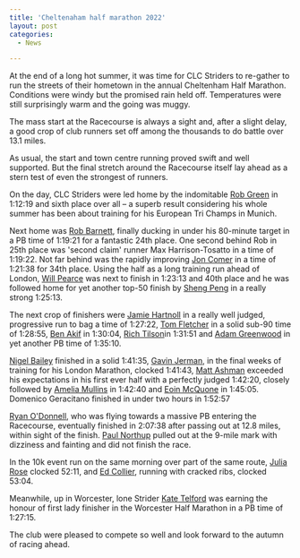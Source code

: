 ```yaml
---
title: 'Cheltenaham half marathon 2022'
layout: post
categories:
  - News

---
```


At the end of a long hot summer, it was time for CLC Striders to re-gather to run the streets of their hometown in the annual Cheltenham Half Marathon. Conditions were windy but the promised rain held off. Temperatures were still surprisingly warm and the going was muggy.

The mass start at the Racecourse is always a sight and, after a slight delay, a good crop of club runners set off among the thousands to do battle over 13.1 miles. 

As usual, the start and town centre running proved swift and well supported. But the final stretch around the Racecourse itself lay ahead as a stern test of even the strongest of runners.

On the day, CLC Striders were led home by the indomitable [Rob Green](/images/2022/09/2022-09-05-Cheltenham-half-Rob-Green.jpg "Rob Green") in 1:12:19 and sixth place over all – a superb result considering his whole summer has been about training for his European Tri Champs in Munich.

Next home was [Rob Barnett](/images/2022/09/2022-09-05-Cheltenham-half-Rob-Barnett.jpg "Rob Barnett"), finally ducking in under his 80-minute target in a PB time of 1:19:21 for a fantastic 24th place. One second behind Rob in 25th place was 'second claim' runner Max Harrison-Tosatto in a time of 1:19:22. Not far behind was the rapidly improving [Jon Comer](/images/2022/09/2022-09-05-Cheltenham-half-Jon-Comer.jpg "Jon Comer") in a time of 1:21:38 for 34th place. Using the half as a long training run ahead of London, [Will Pearce](/images/2022/09/2022-09-05-Cheltenham-half-Will-Pearce.jpg "Will Pearce") was next to finish in 1:23:13 and 40th place and he was followed home for yet another top-50 finish by [Sheng Peng](/images/2022/09/2022-09-05-Cheltenham-half-Sheng-Peng.jpg "Sheng Peng") in a really strong 1:25:13.

The next crop of finishers were [Jamie Hartnoll](/images/2022/09/2022-09-05-Cheltenham-half-Jamie-Hartnoll.jpg "Jamie Hartnoll") in a really well judged, progressive run to bag a time of 1:27:22, [Tom Fletcher](/images/2022/09/2022-09-05-Cheltenham-half-Tom-Fletcher.jpg "Tom Fletcher") in a solid sub-90 time of 1:28:55, [Ben Akif](/images/2022/09/2022-09-05-Cheltenham-half-Ben-Akif.jpg "Ben Akif") in 1:30:04, [Rich Tilson](/images/2022/09/2022-09-05-Cheltenham-half-Rich-Tilson.jpg "Rich Tilson")in 1:31:51 and [Adam Greenwood](/images/2022/09/2022-09-05-Cheltenham-half-Adam-Greenwood.jpg "Adam Greenwood") in yet another PB time of 1:35:10.

[Nigel Bailey](/images/2022/09/2022-09-05-Cheltenham-half-Nigel-Bailey.jpg "Nigel Bailey") finished in a solid 1:41:35, [Gavin Jerman](/images/2022/09/2022-09-05-Cheltenham-half-Gavin-Jerman.jpg "Gavin Jerman"), in the final weeks of training for his London Marathon, clocked 1:41:43, [Matt Ashman](/images/2022/09/2022-09-05-Cheltenham-half-Matt-Ashman.jpg "Matt Ashman") exceeded his expectations in his first ever half with a perfectly judged 1:42:20, closely followed by [Amelia Mullins](/images/2022/09/2022-09-05-Cheltenham-half-Amelia-Mullins.jpg "Amelia Mullins") in 1:42:40 and [Eoin McQuone](/images/2022/09/2022-09-05-Cheltenham-half-Eoin-McQuone.jpg "Eoin McQuone") in 1:45:05. Domenico Geracitano finished in under two hours in 1:52:57

[Ryan O'Donnell](/images/2022/09/2022-09-05-Cheltenham-half-Ryan-ODonnell.jpg "Ryan O'Donnell"), who was flying towards a massive PB entering the Racecourse, eventually finished in 2:07:38 after passing out at 12.8 miles, within sight of the finish. [Paul Northup](/images/2022/09/2022-09-05-Cheltenham-half-Paul-Northup.jpg "Paul Northup") pulled out at the 9-mile mark with dizziness and fainting and did not finish the race.

In the 10k event run on the same morning over part of the same route, [Julia Rose](/images/2022/09/2022-09-05-Cheltenham-half-Julia-Rose.jpg "Julia Rose") clocked 52:11, and [Ed Collier](/images/2022/09/2022-09-05-Cheltenham-half-Ed-Collier.jpg "Ed Collier"), running with cracked ribs, clocked 53:04.

Meanwhile, up in Worcester, lone Strider [Kate Telford](/images/2022/09/2022-09-05-Cheltenham-half-Kate-Telford.jpg "Kate Telford") was earning the honour of first lady finisher in the Worcester Half Marathon in a PB time of 1:27:15.

The club were pleased to compete so well and look forward to the autumn of racing ahead.
